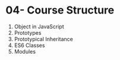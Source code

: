 # 04- Course Structure

1. Object in JavaScript
2. Prototypes
3. Prototypical Inheritance
4. ES6 Classes
5. Modules
